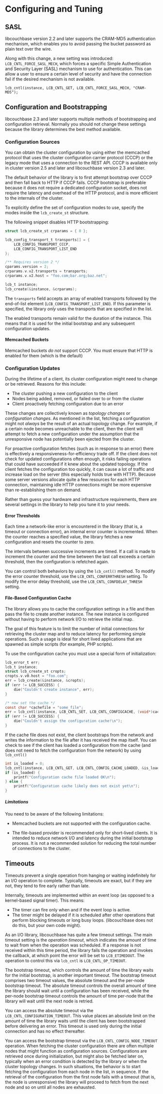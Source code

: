 # Configuring and Tuning

## SASL

libcouchbase version 2.2 and later supports the CRAM-MD5 authentication mechanism, which enables you to avoid passing the bucket password as plain text over the wire.

Along with this change, a new setting was introduced: `LCB_CNTL_FORCE_SASL_MECH`, which forces a specific Simple Authentication and Security Layer (SASL) mechanism to use for authentication. This can allow a user to ensure a certain level of security and have the connection fail if the desired mechanism is not available.

    lcb_cntl(instance, LCB_CNTL_GET, LCB_CNTL_FORCE_SASL_MECH, "CRAM-MD5");

## Configuration and Bootstrapping

libcouchbase 2.3 and later supports multiple methods of bootstrapping and configuration retrieval. Normally you should not change these settings because the library determines the best method available.

### Configuration Sources

<a id="cccp"></a>

You can obtain the cluster configuration by using either the memcached protocol that uses the cluster configuration carrier protocol (CCCP) or the legacy mode that uses a connection to the REST API. CCCP is available only in cluster version 2.5 and later and libcouchbase version 2.3 and later.

The default behavior of the library is to first attempt bootstrap over CCCP and then fall back to HTTP if CCCP fails. CCCP bootstrap is preferable because it does not require a dedicated configuration socket, does not require the latency and overhead of the HTTP protocol, and is more efficient to the internals of the cluster.

To explicitly define the set of configuration modes to use, specify the modes inside the `lcb_create_st` structure.

The following snippet disables HTTP bootstrapping:

```c
struct lcb_create_st crparams = { 0 };

lcb_config_transport_t transports[] = {
	LCB_CONFIG_TRANSPORT_CCCP,
	LCB_CONFIG_TRANSPORT_LIST_END
};

/** Requires version 2 */
cparams.version = 2;
crparams.v.v2.transports = transports;
crparams.v.v2.host = "foo.com;bar.org;baz.net";

lcb_t instance;
lcb_create(&instance, &crparams);

```

The `transports` field accepts an array of enabled transports followed by the
end-of-list element (`LCB_CONFIG_TRANSPORT_LIST_END`). If this parameter is
specified, the library _only_ uses the transports that are specified in the list.

The enabled transports remain valid for the duration of the instance. This means that it is used for the initial bootstrap and any subsequent configuration updates.


#### Memcached Buckets
Memcached buckets *do not* support CCCP. You must ensure that HTTP is enabled for them (which is the default)


### Configuration Updates

During the lifetime of a client, its cluster configuration might need to change
or be retrieved. Reasons for this include:

* The cluster pushing a new configuration to the client
* Nodes being added, removed, or failed over to or from the cluster
* Client proactively fetching configuration due to an error


These changes are collectively known as _topology changes_ or _configuration
changes_. As mentioned in the list, fetching a configuration might
not _always_ be the result of an actual topology change. For example, if a certain
node becomes unreachable to the client, then the client will attempt to fetch a
new configuration under the assumption that the unresponsive node has potentially
been ejected from the cluster.

For proactive configuration fetches (such as in response to an error) there is
effectively a responsiveness-for-efficiency trade off. If the client does not
check for updated configurations often enough, it risks failing operations
that could have succeeded if it knew about the updated topology. If the
client fetches the configuration too quickly, it can cause a lot of traffic and
increase load on the server (this especially holds true with HTTP). Because
some server versions allocate quite a few resources for each HTTP connection, maintaining idle HTTP connections might be more expensive than
re-establishing them on demand.

Rather than guess your hardware and infrastructure requirements, there are
several settings in the library to help you tune it to your needs.

#### Error Thresholds

Each time a network-like error is encountered in the library (that is, a timeout
or connection error), an internal error counter is incremented. When the
counter reaches a specified value, the library fetches a new configuration
and resets the counter to zero.

The intervals between successive increments are timed. If
a call is made to increment the counter and the time between the last call
exceeds a certain threshold, then the configuration is refetched again.

You can control both behaviors by using the `lcb_cntl()` method. To modify the error
counter threshold, use the `LCB_CNTL_CONFERRTHRESH` setting. To modify the
error delay threshold, use the `LCB_CNTL_CONFDELAY_THRESH` setting.


#### File-Based Configuration Cache

The library allows you to cache the configuration settings in a file and then pass the file to create another instance. The new instance is configured without having to perform network I/O to retrieve the initial map.

The goal of this feature is to limit the number of initial connections for
retrieving the cluster map and to reduce latency for performing simple
operations. Such a usage is ideal for short lived applications that are spawned
as simple scripts (for example, PHP scripts).

To use the configuration cache you must use a special form of initialization:

```c
lcb_error_t err;
lcb_t instance;
struct lcb_create_st cropts;
cropts.v.v0.host = "foo.com";
err = lcb_create(&instance, &cropts);
if (err != LCB_SUCCESS) {
    die("Couldn't create instance", err);
}

/* now set the cache */
const char *cachefile = "some_file";
err = lcb_cntl(instance, LCB_CNTL_SET, LCB_CNTL_CONFIGCACHE, (void*)cachefile);
if (err != LCB_SUCCESS) {
    die("Couldn't assign the configuration cache!\n");
}
```

If the cache file does not exist, the client bootstraps from the network
and writes the information to the file after it has received the map itself.
You can check to see if the client has loaded a configuration from the cache
(and does not need to fetch the configuration from the network) by using `lcb_cntl()`

```c
int is_loaded = 0;
lcb_cntl(instance, LCB_CNTL_GET, LCB_CNTL_CONFIG_CACHE_LOADED, &is_loaded);
if (is_loaded) {
	printf("Configuration cache file loaded OK\n");
} else {
	printf("Configuration cache likely does not exist yet\n");
}
```

##### Limitations

You need to be aware of the following limitations:

* Memcached buckets are not supported with the configuration cache.

* The file-based provider is recommended only for short-lived clients. It is
  intended to reduce network I/O and latency during the initial bootstrap
  process. It is not a recommended solution for reducing the total number
  of connections to the cluster.


## Timeouts

Timeouts prevent a single operation from hanging or waiting indefinitely for an I/O operation to complete. Typically, timeouts are exact, but if they are not, they tend to fire early rather than late.

Internally, timeouts are implemented within an event loop (as opposed to a kernel-based signal timer). This means:

* The timer can fire only when and if the event loop is active.
* The timer might be delayed if it is scheduled after other operations that perform blocking timeouts or long busy loops. (libcouchbase does not do this, but your own code might).

As an I/O library, libcouchbase has quite a few timeout settings. The main
timeout setting is the _operation timeout_, which indicates the amount of
time to wait from when the operation was scheduled. If a response is not
received within this time period, the library fails the operation and invokes
the callback, at which point the error will be set to `LCB_ETIMEDOUT`. The
operation to control this via `lcb_cntl` is `LCB_CNTL_OP_TIMEOUT`.

The bootstrap timeout, which controls the amount of time the library waits for the initial bootstrap, is another important timeout. The bootstrap timeout comprises two timeout values, the absolute timeout and the per-node bootstrap timeout. The absolute timeout controls
the overall amount of time the library should wait until a configuration has
been received, while the per-node bootstrap timeout controls the amount of time per-node that the
library will wait until the next node is retried.

You can access the absolute timeout via the
`LCB_CNTL_CONFIGURATION_TIMEOUT`. This value places an
absolute limit on the amount of time the library waits until the
client has been bootstrapped before delivering an error. This timeout
is used only during the initial connection and has no effect thereafter.

You can access the bootstrap timeout via the `LCB_CNTL_CONFIG_NODE_TIMEOUT` operation.
When fetching
the cluster configuration there are often multiple nodes that might function
as configuration sources. Configurations are retrieved once during
initialization, but might also be fetched later on, typically when an error condition
is detected by the library or when the cluster topology changes. In such
situations, the behavior is to start fetching the configuration from each
node in the list, in sequence. If the retrieval of the configuration from the first
node fails with a timeout (that is, the node is unresponsive) the library will
proceed to fetch from the next node and so on until all nodes are exhausted.
